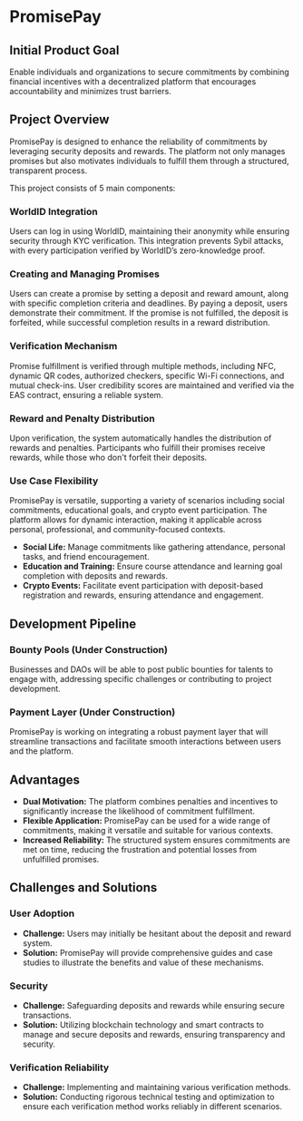 # PromisePay

## Initial Product Goal

Enable individuals and organizations to secure commitments by combining financial incentives with a decentralized platform that encourages accountability and minimizes trust barriers.

## Project Overview

PromisePay is designed to enhance the reliability of commitments by leveraging security deposits and rewards. The platform not only manages promises but also motivates individuals to fulfill them through a structured, transparent process.

This project consists of 5 main components:

### WorldID Integration

Users can log in using WorldID, maintaining their anonymity while ensuring security through KYC verification. This integration prevents Sybil attacks, with every participation verified by WorldID’s zero-knowledge proof.

### Creating and Managing Promises

Users can create a promise by setting a deposit and reward amount, along with specific completion criteria and deadlines. By paying a deposit, users demonstrate their commitment. If the promise is not fulfilled, the deposit is forfeited, while successful completion results in a reward distribution.

### Verification Mechanism

Promise fulfillment is verified through multiple methods, including NFC, dynamic QR codes, authorized checkers, specific Wi-Fi connections, and mutual check-ins. User credibility scores are maintained and verified via the EAS contract, ensuring a reliable system.

### Reward and Penalty Distribution

Upon verification, the system automatically handles the distribution of rewards and penalties. Participants who fulfill their promises receive rewards, while those who don't forfeit their deposits.

### Use Case Flexibility

PromisePay is versatile, supporting a variety of scenarios including social commitments, educational goals, and crypto event participation. The platform allows for dynamic interaction, making it applicable across personal, professional, and community-focused contexts.

- **Social Life:** Manage commitments like gathering attendance, personal tasks, and friend encouragement.
- **Education and Training:** Ensure course attendance and learning goal completion with deposits and rewards.
- **Crypto Events:** Facilitate event participation with deposit-based registration and rewards, ensuring attendance and engagement.

## Development Pipeline

### Bounty Pools (Under Construction)

Businesses and DAOs will be able to post public bounties for talents to engage with, addressing specific challenges or contributing to project development.

### Payment Layer (Under Construction)

PromisePay is working on integrating a robust payment layer that will streamline transactions and facilitate smooth interactions between users and the platform.

## Advantages

- **Dual Motivation:** The platform combines penalties and incentives to significantly increase the likelihood of commitment fulfillment.
- **Flexible Application:** PromisePay can be used for a wide range of commitments, making it versatile and suitable for various contexts.
- **Increased Reliability:** The structured system ensures commitments are met on time, reducing the frustration and potential losses from unfulfilled promises.

## Challenges and Solutions

### User Adoption

- **Challenge:** Users may initially be hesitant about the deposit and reward system.
- **Solution:** PromisePay will provide comprehensive guides and case studies to illustrate the benefits and value of these mechanisms.

### Security

- **Challenge:** Safeguarding deposits and rewards while ensuring secure transactions.
- **Solution:** Utilizing blockchain technology and smart contracts to manage and secure deposits and rewards, ensuring transparency and security.

### Verification Reliability

- **Challenge:** Implementing and maintaining various verification methods.
- **Solution:** Conducting rigorous technical testing and optimization to ensure each verification method works reliably in different scenarios.
